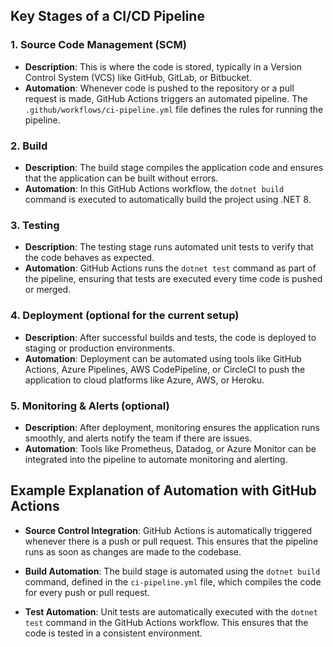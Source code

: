 ## Key Stages of a CI/CD Pipeline

### 1. Source Code Management (SCM)
- **Description**: This is where the code is stored, typically in a Version Control System (VCS) like GitHub, GitLab, or Bitbucket.
- **Automation**: Whenever code is pushed to the repository or a pull request is made, GitHub Actions triggers an automated pipeline. The `.github/workflows/ci-pipeline.yml` file defines the rules for running the pipeline.

### 2. Build
- **Description**: The build stage compiles the application code and ensures that the application can be built without errors.
- **Automation**: In this GitHub Actions workflow, the `dotnet build` command is executed to automatically build the project using .NET 8.

### 3. Testing
- **Description**: The testing stage runs automated unit tests to verify that the code behaves as expected.
- **Automation**: GitHub Actions runs the `dotnet test` command as part of the pipeline, ensuring that tests are executed every time code is pushed or merged.

### 4. Deployment (optional for the current setup)
- **Description**: After successful builds and tests, the code is deployed to staging or production environments.
- **Automation**: Deployment can be automated using tools like GitHub Actions, Azure Pipelines, AWS CodePipeline, or CircleCI to push the application to cloud platforms like Azure, AWS, or Heroku.

### 5. Monitoring & Alerts (optional)
- **Description**: After deployment, monitoring ensures the application runs smoothly, and alerts notify the team if there are issues.
- **Automation**: Tools like Prometheus, Datadog, or Azure Monitor can be integrated into the pipeline to automate monitoring and alerting.

## Example Explanation of Automation with GitHub Actions

- **Source Control Integration**: GitHub Actions is automatically triggered whenever there is a push or pull request. This ensures that the pipeline runs as soon as changes are made to the codebase.
  
- **Build Automation**: The build stage is automated using the `dotnet build` command, defined in the `ci-pipeline.yml` file, which compiles the code for every push or pull request.

- **Test Automation**: Unit tests are automatically executed with the `dotnet test` command in the GitHub Actions workflow. This ensures that the code is tested in a consistent environment.
